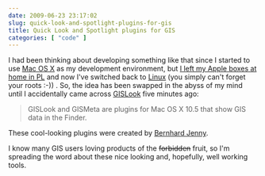 ```yaml
---
date: 2009-06-23 23:17:02
slug: quick-look-and-spotlight-plugins-for-gis
title: Quick Look and Spotlight plugins for GIS
categories: [ "code" ]
---
```


I had been thinking about developing something like that since I started to use [Mac OS X](http://www.flickr.com/photos/mloskot/2053393609/) as my development environment, but [I left my Apple boxes at home in PL](http://www.flickr.com/photos/mloskot/2053396495/) and now I've switched back to [Linux](http://www.flickr.com/photos/mloskot/1558750896/) (you simply can't forget your roots :-)) . So, the idea has been swapped in the abyss of my mind until I accidentally came across [GISLook](http://jenny.cartography.ch/gislook/) five minutes ago:





> GISLook and GISMeta are plugins for Mac OS X 10.5 that show GIS data in the Finder.





These cool-looking plugins were created by [Bernhard Jenny](http://jenny.cartography.ch/). 


I know many GIS users loving products of the <del>forbidden</del> fruit, so I'm spreading the word about these nice looking and, hopefully, well working tools.



